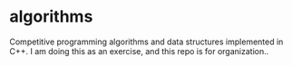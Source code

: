 # algorithms
Competitive programming algorithms and data structures implemented in C++. I am doing this as an exercise, and this repo is for organization..
